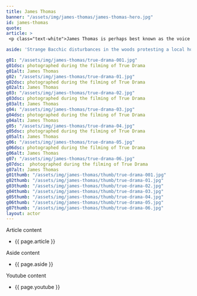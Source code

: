 ```yaml
---
title: James Thomas 
banner: "/assets/img/james-thomas/james-thomas-hero.jpg"
id: james-thomas
quote: 
article: >
 <p class="text-white">James Thomas is perhaps best known as the voice of Muzzy - the big green furry monster - in the BBC’s language cartoon. With credits that including the Oresteia, Medea and Prometheus Bound, he was an obvious choice to play Dionysos the god of drama. He explains, “In this story Dionysos is the personification of everything best from ancient Greece. He’s the hero who comes to save us from ignorance.  He’s the personification of the classical tradition – for why we should read Cicero, Vergil, Horace and Aristotle. Knowing the best from the past prods us to live the fullest possible life. He brings us the priceless legacy – the knowledge that only thought and art live forever.” </p>

aside: 'Strange Bacchic disturbances in the woods protesting a local horror movie prompt a police investigation. A shadowy figure emerges.  Calling himself the God of Drama, he believes that he can achieve the seemingly impossible goal of returning drama to its original purpose – of preparing citizens for leadership in democracy. As the horror movie spirals out of control, and the Bacchae are consumed in violence - can officer Ailish Walsh discern the truth before a gruesome Greek drama unfolds? <br><br> Director James Thomas creates a Greek tragedy for our time. A horror story that looks at the original role of drama – as the companion invention of democracy – to shed light on how modern media is still working in our lives, in hidden ways, to rip us apart. True Drama is an alarm – a rare moment of clarity – a terrifying jolt - and an invitation to enjoy the true transcendental power of drama to help us envision a better Democracy. '

g01: "/assets/img/james-thomas/true-drama-001.jpg"
g01dsc: photographed during the filming of True Drama
g01alt: James Thomas 
g02: "/assets/img/james-thomas/true-drama-01.jpg"
g02dsc: photographed during the filming of True Drama
g02alt: James Thomas 
g03: "/assets/img/james-thomas/true-drama-02.jpg"
g03dsc: photographed during the filming of True Drama 
g03alt: James Thomas  
g04: "/assets/img/james-thomas/true-drama-03.jpg"
g04dsc: photographed during the filming of True Drama
g04alt: James Thomas  
g05: "/assets/img/james-thomas/true-drama-04.jpg"
g05dsc: photographed during the filming of True Drama
g05alt: James Thomas
g06: "/assets/img/james-thomas/true-drama-05.jpg"
g06dsc: photographed during the filming of True Drama
g06alt: James Thomas   
g07: "/assets/img/james-thomas/true-drama-06.jpg"
g07dsc:  photographed during the filming of True Drama
g07alt: James Thomas  
g01thumb: "/assets/img/james-thomas/thumb/true-drama-001.jpg"
g02thumb: "/assets/img/james-thomas/thumb/true-drama-01.jpg"
g03thumb: "/assets/img/james-thomas/thumb/true-drama-02.jpg"
g04thumb: "/assets/img/james-thomas/thumb/true-drama-03.jpg"
g05thumb: "/assets/img/james-thomas/thumb/true-drama-04.jpg"
g06thumb: "/assets/img/james-thomas/thumb/true-drama-05.jpg"
g07thumb: "/assets/img/james-thomas/thumb/true-drama-06.jpg"
layout: actor
---
```


Article content
* {{ page.article }}

Aside content
* {{ page.aside }}

Youtube content
* {{ page.youtube }}

